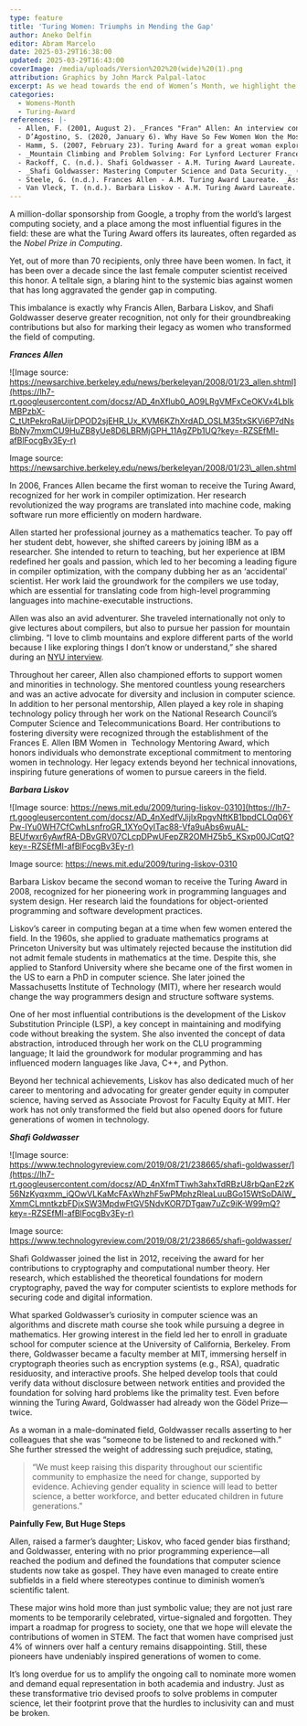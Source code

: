 ```yaml
---
type: feature
title: 'Turing Women: Triumphs in Mending the Gap'
author: Aneko Delfin
editor: Abram Marcelo
date: 2025-03-29T16:38:00
updated: 2025-03-29T16:43:00
coverImage: /media/uploads/Version%202%20(wide)%20(1).png
attribution: Graphics by John Marck Palpal-latoc
excerpt: As we head towards the end of Women’s Month, we highlight the impact and significance that women hold in the field computer science. In a scientific field rife with gender inequality and discrimination, these women have established their legacies through their intellect and passion for computing. Their pioneering works have paved the way for major developments in cryptography, compiler optimization, and distributed systems. Join us in celebrating the three women who have been awarded the highest distinction in computer science—the Turing Award.
categories:
  - Womens-Month
  - Turing-Award
references: |-
  - Allen, F. (2001, August 2). _Frances "Fran" Allen: An interview conducted by Janet Abbate for the IEEE History Center_ (Interview No. 573). The Institute of Electrical and Electronics Engineers, Inc. [https://ethw.org/Oral-History:Frances\_%22Fran%22\_Allen](https://ethw.org/Oral-History:Frances_%22Fran%22_Allen) 
  - D’Agostino, S. (2020, January 6). Why Have So Few Women Won the Most Important Award in Computing?. _Slate_. [https://slate.com/technology/2020/01/turing-award-acm-women-recipients.html](https://slate.com/technology/2020/01/turing-award-acm-women-recipients.html) 
  - Hamm, S. (2007, February 23). Turing Award for a great woman explorer and a champion of women in science. _Indian Academy of Sciences_. [https://www.ias.ac.in/Initiatives/Women\_in\_Science/Turing\_Award](https://www.ias.ac.in/Initiatives/Women_in_Science/Turing_Award) 
  - _Mountain Climbing and Problem Solving: For Lynford Lecturer Frances Allen, They're Not That Different_. (2009, November 16). New York University Tandon School of Engineering. [https://engineering.nyu.edu/news/mountain-climbing-and-problem-solving-lynford-lecturer-frances-allen-theyre-not-different](https://engineering.nyu.edu/news/mountain-climbing-and-problem-solving-lynford-lecturer-frances-allen-theyre-not-different) 
  - Rackoff, C. (n.d.). Shafi Goldwasser - A.M. Turing Award Laureate. _Association for Computing Machinery._ [https://amturing.acm.org/award\_winners/goldwasser\_8627889.cfm](https://amturing.acm.org/award_winners/goldwasser_8627889.cfm) 
  - _Shafi Goldwasser: Mastering Computer Science and Data Security._ (n.d.). L’Oréal Group. [https://www.loreal.com/en/articles/commitments/article-page-shafi-goldwasser-fwis/#:\~:text=Her%20beginnings%20in%20Computer%20Science,fairness%20%2D%20in%20a%20digital%20context](https://www.loreal.com/en/articles/commitments/article-page-shafi-goldwasser-fwis/#:~:text=Her%20beginnings%20in%20Computer%20Science,fairness%20%2D%20in%20a%20digital%20context) 
  - Steele, G. (n.d.). Frances Allen - A.M. Turing Award Laureate. _Association for Computing Machinery._ [https://amturing.acm.org/award\_winners/allen\_1012327.cfm](https://amturing.acm.org/award_winners/allen_1012327.cfm) 
  - Van Vleck, T. (n.d.). Barbara Liskov - A.M. Turing Award Laureate. _Association for Computing Machinery._ [https://amturing.acm.org/award\_winners/liskov\_1108679.cfm](https://amturing.acm.org/award_winners/liskov_1108679.cfm)
---
```

A million-dollar sponsorship from Google, a trophy from the world’s largest computing society, and a place among the most influential figures in the field: these are what the Turing Award offers its laureates, often regarded as the _Nobel Prize in Computing_.

Yet, out of more than 70 recipients, only three have been women. In fact, it has been over a decade since the last female computer scientist received this honor. A telltale sign, a blaring hint to the systemic bias against women that has long aggravated the gender gap in computing. 

This imbalance is exactly why Francis Allen, Barbara Liskov, and Shafi Goldwasser deserve greater recognition, not only for their groundbreaking contributions but also for marking their legacy as women who transformed the field of computing.

**_Frances Allen_**

![Image source: https://newsarchive.berkeley.edu/news/berkeleyan/2008/01/23_allen.shtml](https://lh7-rt.googleusercontent.com/docsz/AD_4nXfIub0_AO9LRgVMFxCeOKVx4LblkMBPzbX-C_tUtPekroRaUijrDPOD2sjEHR_Ux_KVM6KZhXrdAD_OSLM35txSKVi6P7dNsBbNy7mxmCU9HuZB8yUe8D6LBRMjGPH_11AgZPb1UQ?key=-RZSEfMl-afBlFocgBv3Ey-r)

Image source: https://newsarchive.berkeley.edu/news/berkeleyan/2008/01/23\_allen.shtml

In 2006, Frances Allen became the first woman to receive the Turing Award, recognized for her work in compiler optimization. Her research revolutionized the way programs are translated into machine code, making software run more efficiently on modern hardware.

Allen started her professional journey as a mathematics teacher. To pay off her student debt, however, she shifted careers by joining IBM as a researcher. She intended to return to teaching, but her experience at IBM redefined her goals and passion, which led to her becoming a leading figure in compiler optimization, with the company dubbing her as an ‘accidental’ scientist. Her work laid the groundwork for the compilers we use today, which are essential for translating code from high-level programming languages into machine-executable instructions.

Allen was also an avid adventurer. She traveled internationally not only to give lectures about compilers, but also to pursue her passion for mountain climbing. “I love to climb mountains and explore different parts of the world because I like exploring things I don’t know or understand,” she shared during an [NYU interview](https://engineering.nyu.edu/news/mountain-climbing-and-problem-solving-lynford-lecturer-frances-allen-theyre-not-different).

Throughout her career, Allen also championed efforts to support women and minorities in technology. She mentored countless young researchers and was an active advocate for diversity and inclusion in computer science. In addition to her personal mentorship, Allen played a key role in shaping technology policy through her work on the National Research Council’s Computer Science and Telecommunications Board. Her contributions to fostering diversity were recognized through the establishment of the Frances E. Allen IBM Women in  Technology Mentoring Award, which honors individuals who demonstrate exceptional commitment to mentoring women in technology. Her legacy extends beyond her technical innovations, inspiring future generations of women to pursue careers in the field.

**_Barbara Liskov_**

![Image source: https://news.mit.edu/2009/turing-liskov-0310](https://lh7-rt.googleusercontent.com/docsz/AD_4nXedfVJijlxRpgvNftKB1bpdCLOq06YPw-IYu0WH7CfCwhLsnfroGR_1XYoOyITac88-Vfa9uAbs6wuAL-BEUfwxr6yAwfRA-DBvGRV07CLcpDPwUFepZR2OMHZ5b5_KSxp00JCqtQ?key=-RZSEfMl-afBlFocgBv3Ey-r)

Image source: https://news.mit.edu/2009/turing-liskov-0310

Barbara Liskov became the second woman to receive the Turing Award in 2008, recognized for her pioneering work in programming languages and system design. Her research laid the foundations for object-oriented programming and software development practices.

Liskov’s career in computing began at a time when few women entered the field. In the 1960s, she applied to graduate mathematics programs at Princeton University but was ultimately rejected because the institution did not admit female students in mathematics at the time. Despite this, she applied to Stanford University where she became one of the first women in the US to earn a PhD in computer science. She later joined the Massachusetts Institute of Technology (MIT), where her research would change the way programmers design and structure software systems.

One of her most influential contributions is the development of the Liskov Substitution Principle (LSP), a key concept in maintaining and modifying code without breaking the system. She also invented the concept of data abstraction, introduced through her work on the CLU programming language; It laid the groundwork for modular programming and has influenced modern languages like Java, C++, and Python.

Beyond her technical achievements, Liskov has also dedicated much of her career to mentoring and advocating for greater gender equity in computer science, having served as Associate Provost for Faculty Equity at MIT. Her work has not only transformed the field but also opened doors for future generations of women in technology.

**_Shafi Goldwasser_**

![Image source: https://www.technologyreview.com/2019/08/21/238665/shafi-goldwasser/](https://lh7-rt.googleusercontent.com/docsz/AD_4nXfmTTiwh3ahxTdRBzU8rbQanE2zK56NzKyqxmm_iQOwVLKaMcFAxWhzhF5wPMphzRleaLuuBGo15WtSoDAlW_XmmCLmntkzbFDjxSW3MpdwFtGV5NdvKOR7DTgaw7uZc9iK-W99mQ?key=-RZSEfMl-afBlFocgBv3Ey-r)

Image source: https://www.technologyreview.com/2019/08/21/238665/shafi-goldwasser/

Shafi Goldwasser joined the list in 2012, receiving the award for her contributions to cryptography and computational number theory. Her research, which established the theoretical foundations for modern cryptography, paved the way for computer scientists to explore methods for securing code and digital information.

What sparked Goldwasser’s curiosity in computer science was an algorithms and discrete math course she took while pursuing a degree in mathematics. Her growing interest in the field led her to enroll in graduate school for computer science at the University of California, Berkeley. From there, Goldwasser became a faculty member at MIT, immersing herself in cryptograph theories such as encryption systems (e.g., RSA), quadratic residuosity, and interactive proofs. She helped develop tools that could verify data without disclosure between network entities and provided the foundation for solving hard problems like the primality test. Even before winning the Turing Award, Goldwasser had already won the Gödel Prize—twice.

As a woman in a male-dominated field, Goldwasser recalls asserting to her colleagues that she was “someone to be listened to and reckoned with.” She further stressed the weight of addressing such prejudice, stating,

 > “We must keep raising this disparity throughout our scientific community to emphasize the need for change, supported by evidence. Achieving gender equality in science will lead to better science, a better workforce, and better educated children in future generations.”

**Painfully Few, But Huge Steps**

Allen, raised a farmer’s daughter; Liskov, who faced gender bias firsthand; and Goldwasser, entering with no prior programming experience—all reached the podium and defined the foundations that computer science students now take as gospel. They have even managed to create entire subfields in a field where stereotypes continue to diminish women’s scientific talent. 

These major wins hold more than just symbolic value; they are not just rare moments to be temporarily celebrated, virtue-signaled and forgotten. They impart a roadmap for progress to society, one that we hope will elevate the contributions of women in STEM. The fact that women have comprised just 4% of winners over half a century remains disappointing. Still, these pioneers have undeniably inspired generations of women to come. 

It’s long overdue for us to amplify the ongoing call to nominate more women and demand equal representation in both academia and industry. Just as these transformative trio devised proofs to solve problems in computer science, let their footprint prove that the hurdles to inclusivity can and must be broken.
